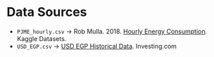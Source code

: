 # Data Sources
* `PJME_hourly.csv` $\rightarrow$ Rob Mulla. 2018. [Hourly Energy Consumption](https://www.kaggle.com/datasets/robikscube/hourly-energy-consumption). Kaggle Datasets.
* `USD_EGP.csv` $\rightarrow$ [USD EGP Historical Data](https://www.investing.com/currencies/usd-egp-historical-data). Investing.com
